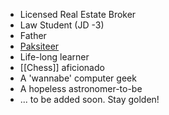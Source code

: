 

- Licensed Real Estate Broker
- Law Student (JD -3)
- Father
- [Paksiteer]([[paksiteer]])
- Life-long learner
- [[Chess]] aficionado
- A 'wannabe' computer geek
- A hopeless astronomer-to-be
- ... to be added soon. Stay golden!